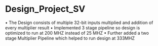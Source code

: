 # Design_Project_SV
•	The Design consists of multiple 32-bit inputs multiplied and addition of every multiplier result
•	Implemented 3 stage pipeline so design is optimized to run at 200 MHZ instead of 25 MHZ
•	Further added a two stage Multiplier Pipeline which helped to run design at 333MHZ

